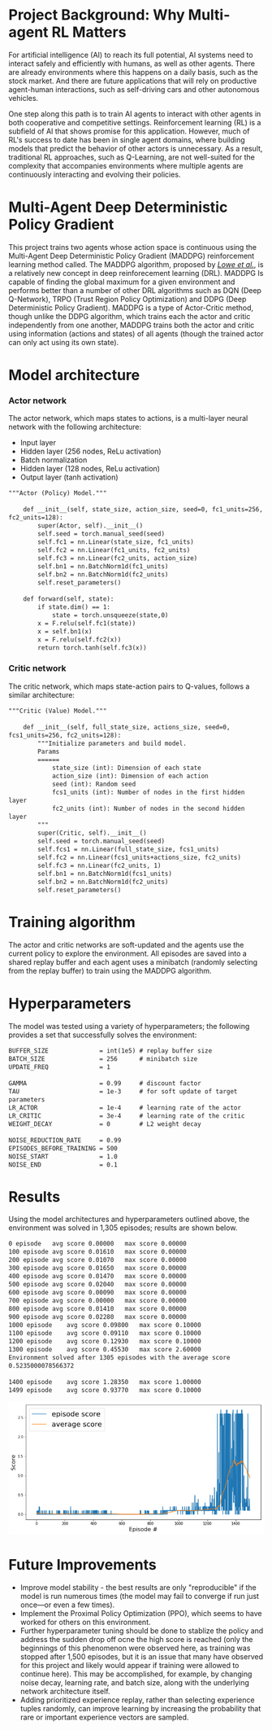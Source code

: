 # Project Background: Why Multi-agent RL Matters

For artificial intelligence (AI) to reach its full potential, AI systems need to interact safely and efficiently with humans, as well as other agents. There are already environments where this happens on a daily basis, such as the stock market. And there are future applications that will rely on productive agent-human interactions, such as self-driving cars and other autonomous vehicles.

One step along this path is to train AI agents to interact with other agents in both cooperative and competitive settings. Reinforcement learning (RL) is a subfield of AI that shows promise for this application. However, much of RL's success to date has been in single agent domains, where building models that predict the behavior of other actors is unnecessary. As a result, traditional RL approaches, such as Q-Learning, are not well-suited for the complexity that accompanies environments where multiple agents are continuously interacting and evolving their policies.

# Multi-Agent Deep Deterministic Policy Gradient

This project trains two agents whose action space is continuous using the Multi-Agent Deep Deterministic Policy Gradient (MADDPG) reinforcement learning method called. The MADDPG algorithm, proposed by <a href="https://papers.nips.cc/paper/7217-multi-agent-actor-critic-for-mixed-cooperative-competitive-environments.pdf">*Lowe et al.*</a>, is a relatively new concept in deep reinforecement learning (DRL).  MADDPG Is capable of finding the global maximum for a given environment and performs better than a number of other DRL algorithms such as DQN (Deep Q-Network), TRPO (Trust Region Policy Optimization) and DDPG (Deep Deterministic Policy Gradient). MADDPG is a type of Actor-Critic method, though unlike the DDPG algorithm, which trains each the actor and critic independently from one another, MADDPG trains both the actor and critic using information (actions and states) of all agents (though the trained actor can only act using its own state).

# Model architecture

### Actor network
The actor network, which maps states to actions, is a multi-layer neural network with the following architecture:
 - Input layer
 - Hidden layer (256 nodes, ReLu activation)
 - Batch normalization
 - Hidden layer (128 nodes, ReLu activation)
 - Output layer (tanh activation)

```
"""Actor (Policy) Model."""

    def __init__(self, state_size, action_size, seed=0, fc1_units=256, fc2_units=128):
        super(Actor, self).__init__()
        self.seed = torch.manual_seed(seed)
        self.fc1 = nn.Linear(state_size, fc1_units)
        self.fc2 = nn.Linear(fc1_units, fc2_units)
        self.fc3 = nn.Linear(fc2_units, action_size)
        self.bn1 = nn.BatchNorm1d(fc1_units)
        self.bn2 = nn.BatchNorm1d(fc2_units)
        self.reset_parameters()
        
    def forward(self, state):
        if state.dim() == 1:
            state = torch.unsqueeze(state,0)
        x = F.relu(self.fc1(state))
        x = self.bn1(x)
        x = F.relu(self.fc2(x))
        return torch.tanh(self.fc3(x))
```

### Critic network
The critic network, which  maps state-action pairs to Q-values, follows a similar architecture:

```
"""Critic (Value) Model."""

    def __init__(self, full_state_size, actions_size, seed=0, fcs1_units=256, fc2_units=128):
        """Initialize parameters and build model.
        Params
        ======
            state_size (int): Dimension of each state
            action_size (int): Dimension of each action
            seed (int): Random seed
            fcs1_units (int): Number of nodes in the first hidden layer
            fc2_units (int): Number of nodes in the second hidden layer
        """
        super(Critic, self).__init__()
        self.seed = torch.manual_seed(seed)
        self.fcs1 = nn.Linear(full_state_size, fcs1_units)
        self.fc2 = nn.Linear(fcs1_units+actions_size, fc2_units)
        self.fc3 = nn.Linear(fc2_units, 1)
        self.bn1 = nn.BatchNorm1d(fcs1_units)
        self.bn2 = nn.BatchNorm1d(fc2_units)
        self.reset_parameters()
```

# Training algorithm

The actor and critic networks are soft-updated and the agents use the current policy to explore the environment.  All episodes are saved into a shared replay buffer and each agent uses a minibatch (randomly selecting from the replay buffer) to train using the MADDPG algorithm. 

# Hyperparameters
The model was tested using a variety of hyperparameters; the following provides a set that successfully solves the environment:

```
BUFFER_SIZE              = int(1e5) # replay buffer size
BATCH_SIZE               = 256      # minibatch size
UPDATE_FREQ              = 1

GAMMA                    = 0.99     # discount factor
TAU                      = 1e-3     # for soft update of target parameters
LR_ACTOR                 = 1e-4     # learning rate of the actor 
LR_CRITIC                = 3e-4     # learning rate of the critic
WEIGHT_DECAY             = 0        # L2 weight decay

NOISE_REDUCTION_RATE     = 0.99
EPISODES_BEFORE_TRAINING = 500
NOISE_START              = 1.0
NOISE_END                = 0.1
```

# Results
Using the model architectures and hyperparameters outlined above, the environment was solved in 1,305 episodes; results are shown below.

```
0 episode	avg score 0.00000	max score 0.00000
100 episode	avg score 0.01610	max score 0.00000
200 episode	avg score 0.01070	max score 0.00000
300 episode	avg score 0.01650	max score 0.00000
400 episode	avg score 0.01470	max score 0.00000
500 episode	avg score 0.02040	max score 0.00000
600 episode	avg score 0.00090	max score 0.00000
700 episode	avg score 0.00000	max score 0.00000
800 episode	avg score 0.01410	max score 0.00000
900 episode	avg score 0.02280	max score 0.00000
1000 episode	avg score 0.09800	max score 0.10000
1100 episode	avg score 0.09110	max score 0.10000
1200 episode	avg score 0.12930	max score 0.10000
1300 episode	avg score 0.45530	max score 2.60000
Environment solved after 1305 episodes with the average score 0.5235000078566372

1400 episode	avg score 1.28350	max score 1.00000
1499 episode	avg score 0.93770	max score 0.10000
```

<img src="https://github.com/AaronChockla/tennis/blob/master/results.png" alt="Results" title="Results" style="max-width:100%;">


# Future Improvements
 - Improve model stability - the best results are only "reproducible" if the model is run numerous times (the model may fail to converge if run just once&mdash;or even a few times).
 - Implement the Proximal Policy Optimization (PPO), which seems to have worked for others on this environment.
 - Further hyperparameter tuning should be done to stablize the policy and address the sudden drop off ocne the high score is reached (only the beginnings of this phenomenon were observed here, as training was stopped after 1,500 episodes, but it is an issue that many have observed for this project and likely would appear if training were allowed to continue here). This may be accomplished, for example, by changing noise decay, learning rate, and batch size, along with the underlying network architecture itself.
 - Adding prioritized experience replay, rather than selecting experience tuples randomly, can improve learning by increasing the probability that rare or important experience vectors are sampled.
